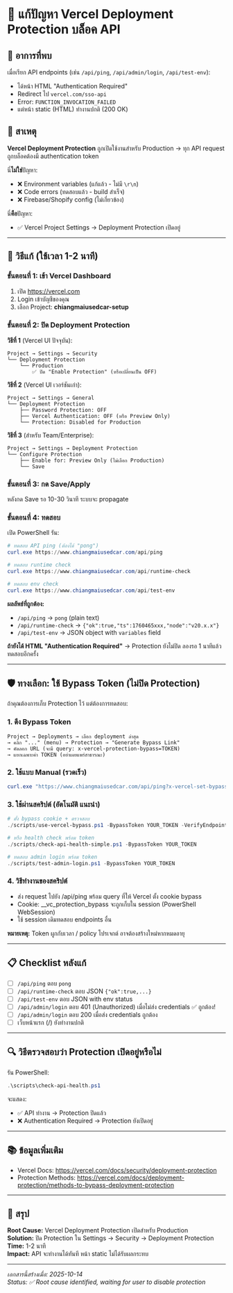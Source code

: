 # 🔐 แก้ปัญหา Vercel Deployment Protection บล็อค API

## 🚨 อาการที่พบ

เมื่อเรียก API endpoints (เช่น `/api/ping`, `/api/admin/login`, `/api/test-env`):

- ได้หน้า HTML "Authentication Required"
- Redirect ไป `vercel.com/sso-api`
- Error: `FUNCTION_INVOCATION_FAILED`
- แต่หน้า static (HTML) ทำงานปกติ (200 OK)

## 🎯 สาเหตุ

**Vercel Deployment Protection** ถูกเปิดใช้งานสำหรับ Production → ทุก API request ถูกบล็อคต้องมี authentication token

นี่**ไม่ใช่**ปัญหา:

- ❌ Environment variables (แก้แล้ว - ไม่มี `\r\n`)
- ❌ Code errors (ทดสอบแล้ว - build สำเร็จ)
- ❌ Firebase/Shopify config (ไม่เกี่ยวข้อง)

นี่**คือ**ปัญหา:

- ✅ Vercel Project Settings → Deployment Protection เปิดอยู่

---

## 🔧 วิธีแก้ (ใช้เวลา 1-2 นาที)

### ขั้นตอนที่ 1: เข้า Vercel Dashboard

1. เปิด https://vercel.com
2. Login เข้าบัญชีของคุณ
3. เลือก Project: **chiangmaiusedcar-setup**

### ขั้นตอนที่ 2: ปิด Deployment Protection

**วิธีที่ 1** (Vercel UI ปัจจุบัน):

```
Project → Settings → Security
└── Deployment Protection
    └── Production
        ✅ ปิด "Enable Protection" (หรือเปลี่ยนเป็น OFF)
```

**วิธีที่ 2** (Vercel UI เวอร์ชันเก่า):

```
Project → Settings → General
└── Deployment Protection
    ├── Password Protection: OFF
    ├── Vercel Authentication: OFF (หรือ Preview Only)
    └── Protection: Disabled for Production
```

**วิธีที่ 3** (สำหรับ Team/Enterprise):

```
Project → Settings → Deployment Protection
└── Configure Protection
    ├── Enable for: Preview Only (ไม่เลือก Production)
    └── Save
```

### ขั้นตอนที่ 3: กด Save/Apply

หลังกด Save รอ 10-30 วินาที ระบบจะ propagate

### ขั้นตอนที่ 4: ทดสอบ

เปิด PowerShell รัน:

```powershell
# ทดสอบ API ping (ต้องได้ "pong")
curl.exe https://www.chiangmaiusedcar.com/api/ping

# ทดสอบ runtime check
curl.exe https://www.chiangmaiusedcar.com/api/runtime-check

# ทดสอบ env check
curl.exe https://www.chiangmaiusedcar.com/api/test-env
```

**ผลลัพธ์ที่ถูกต้อง:**

- `/api/ping` → `pong` (plain text)
- `/api/runtime-check` → `{"ok":true,"ts":1760465xxx,"node":"v20.x.x"}`
- `/api/test-env` → JSON object with `variables` field

**ถ้ายังได้ HTML "Authentication Required"** → Protection ยังไม่ปิด ลองรอ 1 นาทีแล้วทดสอบอีกครั้ง

---

## 🛡️ ทางเลือก: ใช้ Bypass Token (ไม่ปิด Protection)

ถ้าคุณต้องการเก็บ Protection ไว้ แต่ต้องการทดสอบ:

### 1. ดึง Bypass Token

```
Project → Deployments → เลือก deployment ล่าสุด
→ คลิก "..." (menu) → Protection → "Generate Bypass Link"
→ คัดลอก URL (จะมี query: x-vercel-protection-bypass=TOKEN)
→ แยกเฉพาะค่า TOKEN (อย่าเผยแพร่สาธารณะ)
```

### 2. ใช้แบบ Manual (รวดเร็ว)

```powershell
curl.exe "https://www.chiangmaiusedcar.com/api/ping?x-vercel-set-bypass-cookie=true&x-vercel-protection-bypass=YOUR_TOKEN"
```

### 3. ใช้ผ่านสคริปต์ (อัตโนมัติ แนะนำ)

```powershell
# ตั้ง bypass cookie + ตรวจสอบ
./scripts/use-vercel-bypass.ps1 -BypassToken YOUR_TOKEN -VerifyEndpoints

# หรือ health check พร้อม token
./scripts/check-api-health-simple.ps1 -BypassToken YOUR_TOKEN

# ทดสอบ admin login พร้อม token
./scripts/test-admin-login.ps1 -BypassToken YOUR_TOKEN
```

### 4. วิธีทำงานของสคริปต์

- ส่ง request ไปยัง /api/ping พร้อม query ที่ให้ Vercel ตั้ง cookie bypass
- Cookie: \_\_vc_protection_bypass จะถูกเก็บใน session (PowerShell WebSession)
- ใช้ session เดิมทดสอบ endpoints อื่น

**หมายเหตุ:** Token ผูกกับเวลา / policy โปรเจกต์ อาจต้องสร้างใหม่หากหมดอายุ

---

## 📋 Checklist หลังแก้

- [ ] `/api/ping` ตอบ `pong`
- [ ] `/api/runtime-check` ตอบ JSON `{"ok":true,...}`
- [ ] `/api/test-env` ตอบ JSON with env status
- [ ] `/api/admin/login` ตอบ 401 (Unauthorized) เมื่อไม่ส่ง credentials ✅ ถูกต้อง!
- [ ] `/api/admin/login` ตอบ 200 เมื่อส่ง credentials ถูกต้อง
- [ ] เว็บหน้าแรก (/) ยังทำงานปกติ

---

## 🔍 วิธีตรวจสอบว่า Protection เปิดอยู่หรือไม่

รัน PowerShell:

```powershell
.\scripts\check-api-health.ps1
```

จะแสดง:

- ✅ API ทำงาน → Protection ปิดแล้ว
- ❌ Authentication Required → Protection ยังเปิดอยู่

---

## 📚 ข้อมูลเพิ่มเติม

- Vercel Docs: https://vercel.com/docs/security/deployment-protection
- Protection Methods: https://vercel.com/docs/deployment-protection/methods-to-bypass-deployment-protection

---

## 🎯 สรุป

**Root Cause:** Vercel Deployment Protection เปิดสำหรับ Production  
**Solution:** ปิด Protection ใน Settings → Security → Deployment Protection  
**Time:** 1-2 นาที  
**Impact:** API จะทำงานได้ทันที หน้า static ไม่ได้รับผลกระทบ

---

_เอกสารนี้สร้างเมื่อ: 2025-10-14_  
_Status: ✅ Root cause identified, waiting for user to disable protection_
